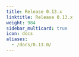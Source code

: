 ```yaml
---
title: Release 0.13.x
linktitle: Release 0.13.x
weight: 984
sidebar_multicard: true
icon: docs
aliases:
  - /docs/0.13.0/
---
```

